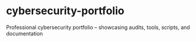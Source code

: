 # cybersecurity-portfolio
Professional cybersecurity portfolio – showcasing audits, tools, scripts, and documentation
